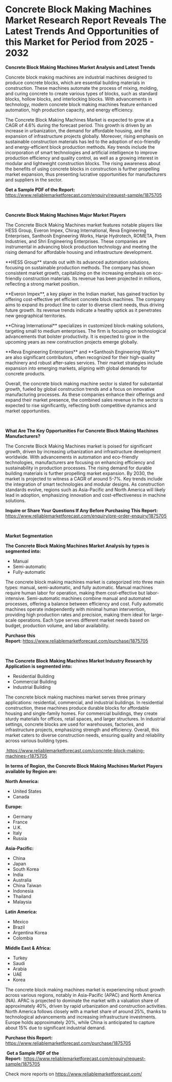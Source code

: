 <p><h1>Concrete Block Making Machines Market Research Report Reveals The Latest Trends And Opportunities of this Market for Period from 2025 - 2032</h1></p><p><strong>Concrete Block Making Machines Market Analysis and Latest Trends</strong></p>
<p><p>Concrete block making machines are industrial machines designed to produce concrete blocks, which are essential building materials in construction. These machines automate the process of mixing, molding, and curing concrete to create various types of blocks, such as standard blocks, hollow blocks, and interlocking blocks. With advancements in technology, modern concrete block making machines feature enhanced automation, high production capacity, and energy efficiency.</p><p>The Concrete Block Making Machines Market is expected to grow at a CAGR of 4.6% during the forecast period. This growth is driven by an increase in urbanization, the demand for affordable housing, and the expansion of infrastructure projects globally. Moreover, rising emphasis on sustainable construction materials has led to the adoption of eco-friendly and energy-efficient block production methods. Key trends include the incorporation of smart technologies and artificial intelligence to improve production efficiency and quality control, as well as a growing interest in modular and lightweight construction blocks. The rising awareness about the benefits of using concrete blocks in construction is further propelling market expansion, thus presenting lucrative opportunities for manufacturers and suppliers in the sector.</p></p>
<p><strong>Get a Sample PDF of the Report:&nbsp;</strong> <a href="https://www.reliablemarketforecast.com/enquiry/request-sample/1875705?utm_campaign=2620&utm_medium=2&utm_source=Github&utm_content=ia&utm_term=19022025&utm_id=concrete-block-making-machines">https://www.reliablemarketforecast.com/enquiry/request-sample/1875705</a></p>
<p>&nbsp;</p>
<p><strong>Concrete Block Making Machines Major Market Players</strong></p>
<p><p>The Concrete Block Making Machines market features notable players like HESS Group, Everon Impex, Chirag International, Reva Engineering Enterprises, Santhosh Engineering Works, Hanje Hydrotech, ROMETA, Prem Industries, and Shri Engineering Enterprises. These companies are instrumental in advancing block production technology and meeting the rising demand for affordable housing and infrastructure development.</p><p>**HESS Group** stands out with its advanced automation solutions, focusing on sustainable production methods. The company has shown consistent market growth, capitalizing on the increasing emphasis on eco-friendly construction materials. Its revenue has been projected in millions, reflecting a strong market position.</p><p>**Everon Impex**, a key player in the Indian market, has gained traction by offering cost-effective yet efficient concrete block machines. The company aims to expand its product line to cater to diverse client needs, thus driving future growth. Its revenue trends indicate a healthy uptick as it penetrates new geographical territories.</p><p>**Chirag International** specializes in customized block-making solutions, targeting small to medium enterprises. The firm is focusing on technological advancements that bolster productivity. It is expected to grow in the upcoming years as new construction projects emerge globally.</p><p>**Reva Engineering Enterprises** and **Santhosh Engineering Works** are also significant contributors, often recognized for their high-quality machinery and robust after-sales services. Their market strategies include expansion into emerging markets, aligning with global demands for concrete products.</p><p>Overall, the concrete block making machine sector is slated for substantial growth, fueled by global construction trends and a focus on innovative manufacturing processes. As these companies enhance their offerings and expand their market presence, the combined sales revenue in the sector is expected to rise significantly, reflecting both competitive dynamics and market opportunities.</p></p>
<p>&nbsp;</p>
<p><strong>What Are The Key Opportunities For Concrete Block Making Machines Manufacturers?</strong></p>
<p><p>The Concrete Block Making Machines market is poised for significant growth, driven by increasing urbanization and infrastructure development worldwide. With advancements in automation and eco-friendly technologies, manufacturers are focusing on enhancing efficiency and sustainability in production processes. The rising demand for durable building materials is further propelling market expansion. By 2030, the market is projected to witness a CAGR of around 5-7%. Key trends include the integration of smart technologies and modular designs. As construction standards evolve, regions such as Asia-Pacific and North America will likely lead in adoption, emphasizing innovation and cost-effectiveness in machine solutions.</p></p>
<p><strong>Inquire or Share Your Questions If Any Before Purchasing This Report:</strong> <a href="https://www.reliablemarketforecast.com/enquiry/pre-order-enquiry/1875705?utm_campaign=2620&utm_medium=2&utm_source=Github&utm_content=ia&utm_term=19022025&utm_id=concrete-block-making-machines">https://www.reliablemarketforecast.com/enquiry/pre-order-enquiry/1875705</a></p>
<p>&nbsp;</p>
<p><strong>Market Segmentation</strong></p>
<p><strong>The Concrete Block Making Machines Market Analysis by types is segmented into:</strong></p>
<p><ul><li>Manual</li><li>Semi-automatic</li><li>Fully-automatic</li></ul></p>
<p><p>The concrete block making machines market is categorized into three main types: manual, semi-automatic, and fully automatic. Manual machines require human labor for operation, making them cost-effective but labor-intensive. Semi-automatic machines combine manual and automated processes, offering a balance between efficiency and cost. Fully automatic machines operate independently with minimal human intervention, providing high production rates and precision, making them ideal for large-scale operations. Each type serves different market needs based on budget, production volume, and labor availability.</p></p>
<p><strong>Purchase this Report:&nbsp;</strong><a href="https://www.reliablemarketforecast.com/purchase/1875705?utm_campaign=2620&utm_medium=2&utm_source=Github&utm_content=ia&utm_term=19022025&utm_id=concrete-block-making-machines">https://www.reliablemarketforecast.com/purchase/1875705</a></p>
<p>&nbsp;</p>
<p><strong>The Concrete Block Making Machines Market Industry Research by Application is segmented into:</strong></p>
<p><ul><li>Residential Building</li><li>Commercial Building</li><li>Industrial Building</li></ul></p>
<p><p>The concrete block making machines market serves three primary applications: residential, commercial, and industrial buildings. In residential construction, these machines produce durable blocks for affordable housing and single-family homes. For commercial buildings, they create sturdy materials for offices, retail spaces, and larger structures. In industrial settings, concrete blocks are used for warehouses, factories, and infrastructure projects, emphasizing strength and efficiency. Overall, this market caters to diverse construction needs, ensuring quality and reliability across various building types.</p></p>
<p><a href="https://www.reliablemarketforecast.com/concrete-block-making-machines-r1875705?utm_campaign=2620&utm_medium=2&utm_source=Github&utm_content=ia&utm_term=19022025&utm_id=concrete-block-making-machines">&nbsp;https://www.reliablemarketforecast.com/concrete-block-making-machines-r1875705</a></p>
<p><strong>In terms of Region, the Concrete Block Making Machines Market Players available by Region are:</strong></p>
<p>
    <p> <strong> North America: </strong>
        <ul>
            <li>United States</li>
            <li>Canada</li>
        </ul>
        </p> 
    <p> <strong> Europe: </strong>
        <ul>
            <li>Germany</li>
            <li>France</li>
            <li>U.K.</li>
            <li>Italy</li>
            <li>Russia</li>
        </ul>
        </p> 
    <p> <strong> Asia-Pacific: </strong>
        <ul>
            <li>China</li>
            <li>Japan</li>
            <li>South Korea</li>
            <li>India</li>
            <li>Australia</li>
            <li>China Taiwan</li>
            <li>Indonesia</li>
            <li>Thailand</li>
            <li>Malaysia</li>
        </ul>
        </p> 
    <p> <strong> Latin America: </strong>
        <ul>
            <li>Mexico</li>
            <li>Brazil</li>
            <li>Argentina Korea</li>
            <li>Colombia</li>
        </ul>
        </p> 
    <p> <strong> Middle East & Africa: </strong>
        <ul>
            <li>Turkey</li>
            <li>Saudi</li>
            <li>Arabia</li>
            <li>UAE</li>
            <li>Korea</li>
        </ul>
    </p>
    </p>
<p><p>The concrete block making machines market is experiencing robust growth across various regions, notably in Asia-Pacific (APAC) and North America (NA). APAC is projected to dominate the market with a valuation share of approximately 40%, driven by rapid urbanization and construction activities. North America follows closely with a market share of around 25%, thanks to technological advancements and increasing infrastructure investments. Europe holds approximately 20%, while China is anticipated to capture about 15% due to significant industrial demand.</p></p>
<p><strong>Purchase this Report: </strong><a href="https://www.reliablemarketforecast.com/purchase/1875705?utm_campaign=2620&utm_medium=2&utm_source=Github&utm_content=ia&utm_term=19022025&utm_id=concrete-block-making-machines">https://www.reliablemarketforecast.com/purchase/1875705</a></p>
<p>&nbsp;<strong>Get a Sample PDF of the Report:&nbsp;&nbsp;</strong><a href="https://www.reliablemarketforecast.com/enquiry/request-sample/1875705?utm_campaign=2620&utm_medium=2&utm_source=Github&utm_content=ia&utm_term=19022025&utm_id=concrete-block-making-machines">https://www.reliablemarketforecast.com/enquiry/request-sample/1875705</a></p>
<p><strong></strong></p>
<p>Check more reports on <a href="https://www.reliablemarketforecast.com/?utm_campaign=2620&utm_medium=2&utm_source=Github&utm_content=ia&utm_term=19022025&utm_id=concrete-block-making-machines">https://www.reliablemarketforecast.com/</a></p>